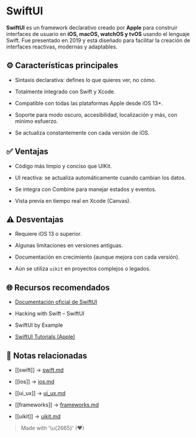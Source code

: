 # SwiftUI

**SwiftUI** es un framework declarativo creado por **Apple** para construir interfaces de usuario en **iOS, macOS, watchOS y tvOS** usando el lenguaje Swift. Fue presentado en 2019 y está diseñado para facilitar la creación de interfaces reactivas, modernas y adaptables.

## ⚙️ Características principales

- Sintaxis declarativa: defines lo que quieres ver, no cómo.  
  
- Totalmente integrado con Swift y Xcode.  
  
- Compatible con todas las plataformas Apple desde iOS 13+.  
  
- Soporte para modo oscuro, accesibilidad, localización y más, con mínimo esfuerzo.  
  
- Se actualiza constantemente con cada versión de iOS.  

## ✅ Ventajas

- Código más limpio y conciso que UIKit.  
  
- UI reactiva: se actualiza automáticamente cuando cambian los datos.  
  
- Se integra con Combine para manejar estados y eventos.  
  
- Vista previa en tiempo real en Xcode (Canvas).  

## ⚠️ Desventajas

- Requiere iOS 13 o superior.  
  
- Algunas limitaciones en versiones antiguas.  
  
- Documentación en crecimiento (aunque mejora con cada versión).  
  
- Aún se utiliza `uikit` en proyectos complejos o legados.  

## 🌐 Recursos recomendados

- [Documentación oficial de SwiftUI](https://developer.apple.com/xcode/swiftui/)  
  
- Hacking with Swift – SwiftUI  
  
- SwiftUI by Example  
  
- [SwiftUI Tutorials (Apple)](https://developer.apple.com/tutorials/swiftui)  

## 🔗 Notas relacionadas

- [[swift]] → [swift.md](swift.md)  

- [[ios]] → [ios.md](ios.md)  
- [[ui_ux]] → [ui_ux.md](ui_ux.md)  
- [[frameworks]] → [frameworks.md](frameworks.md)  
- [[uikit]] → [uikit.md](uikit.md)  

> Made with '\u{2665}' (♥)
